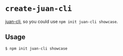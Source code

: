 # `create-juan-cli`

[juan-cli](https://github.com/wittefeng/juan-cli), so you could use `npm init juan-cli showcase`.

## Usage

```bash
$ npm init juan-cli showcase
```
